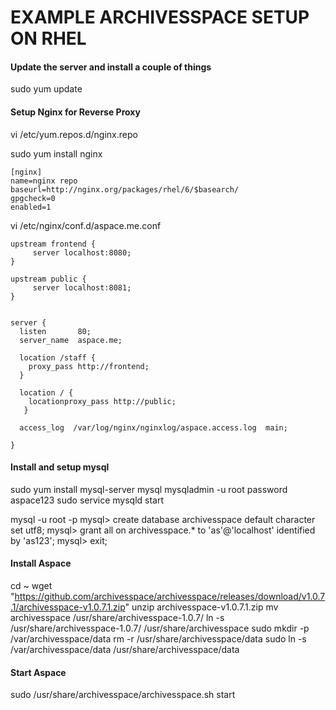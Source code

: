EXAMPLE ARCHIVESSPACE SETUP ON RHEL
====

#### Update the server and install a couple of things
sudo yum update                                                                                                              

#### Setup Nginx for Reverse Proxy
vi /etc/yum.repos.d/nginx.repo

sudo yum install nginx

```
[nginx]
name=nginx repo
baseurl=http://nginx.org/packages/rhel/6/$basearch/
gpgcheck=0
enabled=1
```

vi /etc/nginx/conf.d/aspace.me.conf 

```
upstream frontend {
     server localhost:8080;
}

upstream public {
     server localhost:8081;
}


server {
  listen       80;
  server_name  aspace.me;
          
  location /staff {
    proxy_pass http://frontend;
  }
                           
  location / {
    locationproxy_pass http://public;
   } 
                                   
  access_log  /var/log/nginx/nginxlog/aspace.access.log  main;
                                       
}
```

#### Install and setup mysql

sudo yum install mysql-server mysql 
mysqladmin -u root password aspace123
sudo service mysqld start

mysql -u root -p
mysql>  create database archivesspace default character set utf8;
mysql> grant all on archivesspace.* to 'as'@'localhost' identified by 'as123';
mysql> exit;

#### Install Aspace

cd ~
wget "https://github.com/archivesspace/archivesspace/releases/download/v1.0.7.1/archivesspace-v1.0.7.1.zip"
unzip archivesspace-v1.0.7.1.zip 
mv archivesspace /usr/share/archivesspace-1.0.7/
ln -s /usr/share/archivesspace-1.0.7/ /usr/share/archivesspace
sudo mkdir -p /var/archivesspace/data
rm -r /usr/share/archivesspace/data
sudo ln -s /var/archivesspace/data /usr/share/archivesspace/data


#### Start Aspace

sudo /usr/share/archivesspace/archivesspace.sh start


